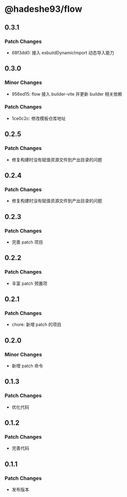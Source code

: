 # @hadeshe93/flow

## 0.3.1

### Patch Changes

- 68f3dd0: 接入 esbuildDynamicImport 动态导入能力

## 0.3.0

### Minor Changes

- 956ed15: flow 接入 builder-vite 并更新 builder 相关依赖

### Patch Changes

- 1ce0c2c: 修改模板仓库地址

## 0.2.5

### Patch Changes

- 修复构建时没有赋值资源文件到产出目录的问题

## 0.2.4

### Patch Changes

- 修复构建时没有赋值资源文件到产出目录的问题

## 0.2.3

### Patch Changes

- 完善 patch 项目

## 0.2.2

### Patch Changes

- 丰富 patch 预置项

## 0.2.1

### Patch Changes

- chore: 新增 patch 的项目

## 0.2.0

### Minor Changes

- 新增 patch 命令

## 0.1.3

### Patch Changes

- 优化代码

## 0.1.2

### Patch Changes

- 完善代码

## 0.1.1

### Patch Changes

- 发布版本
